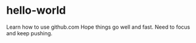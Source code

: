 # hello-world
Learn how to use github.com
Hope things go well and fast.  Need to focus and keep pushing.  
